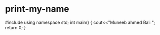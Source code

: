 # print-my-name

#include<iostream>
using namespace std;
int main() 
{
  cout<<"Muneeb ahmed Bali ";
return 0;
}
